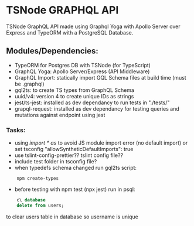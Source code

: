 # TSNode GRAPHQL API

TSNode GraphQL API made using Graphql Yoga with Apollo Server over Express and TypeORM with a PostgreSQL Database.

## Modules/Dependencies:
- TypeORM for Postgres DB with TSNode (for TypeScript)
- GraphQL Yoga: Apollo Server/Express (API Middleware)
- GraphQL Import: statically import GQL Schema files at build time (must be .graphql)
- gql2ts: to create TS types from GraphQL Schema
- uuid/v4: version 4 to create unique IDs as strings
- jest/ts-jest: installed as dev dependancy to run tests in "./tests/"
- grapql-request: installed as dev dependancy for testing queries and mutations against endpoint using jest

### Tasks:
- using *import * as* to avoid JS module import error (no default import) or set tsconfig "allowSyntheticDefaultImports": true
- use tslint-config-prettier?? tslint config file??
- include test folder in tsconfig file?
- when typedefs schema changed run gql2ts script: 
```
    npm create-types
```
- before testing with npm test (npx jest) run in psql:
```sql
    c\ database
    delete from users;
``` 
to clear users table in database so username is unique